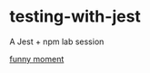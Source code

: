 # testing-with-jest

A Jest + npm lab session 

[funny moment](https://i.pinimg.com/564x/68/bc/25/68bc259ced204251a33f095b31326f28.jpg)
